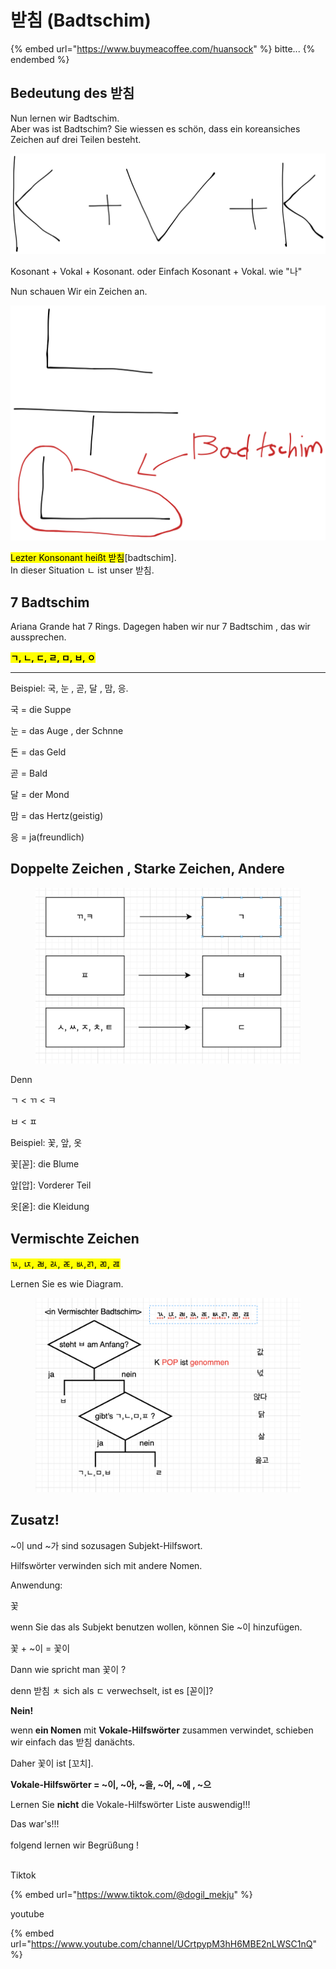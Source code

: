 # 받침 (Badtschim)

{% embed url="https://www.buymeacoffee.com/huansock" %}
bitte...
{% endembed %}

## Bedeutung des 받침

Nun lernen wir Badtschim.\
Aber was ist Badtschim? Sie wiessen es schön, dass ein koreansiches Zeichen auf drei Teilen besteht.&#x20;

<img src="../.gitbook/assets/file.excalidraw (1).svg" alt="" class="gitbook-drawing">

Kosonant + Vokal + Kosonant. oder Einfach Kosonant + Vokal. wie "나"



Nun schauen Wir ein Zeichen an.



<img src="../.gitbook/assets/file.excalidraw.svg" alt="" class="gitbook-drawing">

<mark style="background-color:yellow;">Lezter Konsonant heißt 받침</mark>\[badtschim].\
In dieser Situation ㄴ ist unser 받침.

## 7 Badtschim

Ariana Grande hat 7 Rings. Dagegen haben wir nur 7 Badtschim , das wir aussprechen.

<mark style="background-color:yellow;">**ㄱ, ㄴ, ㄷ, ㄹ, ㅁ, ㅂ, ㅇ**</mark>

****

Beispiel: 국, 눈 , 곧, 달 , 맘, 응.

국 = die Suppe

눈 = das Auge , der Schnne&#x20;

돈 = das Geld

곧 = Bald

달 = der Mond

맘 = das Hertz(geistig)

응 = ja(freundlich)



## Doppelte Zeichen , Starke Zeichen, Andere



<figure><img src="../.gitbook/assets/image.png" alt=""><figcaption></figcaption></figure>



Denn

ㄱ < ㄲ < ㅋ

ㅂ < ㅍ



Beispiel: 꽃, 앞, 옷

꽃\[꼳]: die Blume

앞\[압]: Vorderer Teil

옷\[옫]: die Kleidung



## Vermischte Zeichen

<mark style="background-color:yellow;">ㄳ, ㄵ, ㄼ, ㄽ, ㄾ, ㅄ,ㄺ, ㄻ, ㄿ</mark>

Lernen Sie es wie Diagram.

<figure><img src="../.gitbook/assets/image (3).png" alt=""><figcaption></figcaption></figure>

##



## Zusatz!

\~이 und \~가 sind sozusagen Subjekt-Hilfswort.

Hilfswörter verwinden sich mit andere Nomen.



Anwendung:

꽃&#x20;

wenn Sie das als Subjekt benutzen wollen, können Sie \~이 hinzufügen.

꽃 + \~이 = 꽃이



Dann wie spricht man 꽃이 ?

denn 받침 ㅊ sich als ㄷ verwechselt, ist es \[꼳이]?



**Nein!**

wenn **ein Nomen** mit **Vokale-Hilfswörter** zusammen verwindet, schieben wir einfach das 받침 danächts.



Daher 꽃이 ist \[꼬치].

**Vokale-Hilfswörter = \~이, \~아, \~을, \~어, \~에 , \~으**&#x20;

Lernen Sie **nicht** die Vokale-Hilfswörter Liste auswendig!!!



Das war's!!! \
\
folgend lernen wir Begrüßung !

\
Tiktok

{% embed url="https://www.tiktok.com/@dogil_mekju" %}

youtube

{% embed url="https://www.youtube.com/channel/UCrtpypM3hH6MBE2nLWSC1nQ" %}
